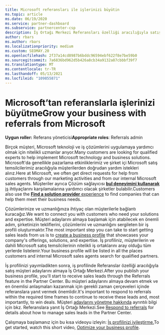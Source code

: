 ```yaml
---
title: Microsoft referansları ile işlerinizi büyütin
ms.topic: article
ms.date: 06/19/2020
ms.service: partner-dashboard
ms.subservice: partnercenter-csp
description: İş Ortağı Merkezi Referansları özelliği aracılığıyla satış müşteri adayları oluşturmak ve ardından bu referanslara yanıt vermek için bir iş profili oluşturma hakkında bilgi.
author: rbars
ms.author: rbars
ms.localizationpriority: medium
ms.custom: SEOMAY.20
ms.openlocfilehash: 2f37a14cd8987b6bddc96594ebf622f8e7be59b0
ms.sourcegitcommit: 7a6836bd962d5b426a8cb34a9132a87cbbbf39f7
ms.translationtype: MT
ms.contentlocale: tr-TR
ms.lasthandoff: 05/13/2021
ms.locfileid: "109855871"
---
```

# <a name="grow-your-business-with-referrals-from-microsoft"></a><span data-ttu-id="725c8-103">Microsoft’tan referanslarla işlerinizi büyütme</span><span class="sxs-lookup"><span data-stu-id="725c8-103">Grow your business with referrals from Microsoft</span></span>

<span data-ttu-id="725c8-104">**Uygun roller:** Referans yöneticisi</span><span class="sxs-lookup"><span data-stu-id="725c8-104">**Appropriate roles**: Referrals admin</span></span>

<span data-ttu-id="725c8-105">Birçok müşteri, Microsoft teknoloji ve iş çözümlerini uygulamaya yardımcı olmak için nitelikli uzmanlar arıyor.</span><span class="sxs-lookup"><span data-stu-id="725c8-105">Many customers are looking for qualified experts to help implement Microsoft technology and business solutions.</span></span> <span data-ttu-id="725c8-106">Microsoft'da genellikle pazarlama etkinliklerimiz ve şirket içi Microsoft satış temsilcilerimiz aracılığıyla müşterilerden doğrudan yardım istekleri alırız.</span><span class="sxs-lookup"><span data-stu-id="725c8-106">Here at Microsoft, we often get direct requests for help from customers through our marketing activities and from our internal Microsoft sales agents.</span></span> <span data-ttu-id="725c8-107">Müşteriler ayrıca Çözüm sağlayıcısı [ **bul deneyimini kullanarak** iş](https://www.microsoft.com/solution-providers/search) ihtiyaçlarını karşılamalarına yardımcı olacak şirketler bulabilir.</span><span class="sxs-lookup"><span data-stu-id="725c8-107">Customers also use the [**Find a solution provider** experience](https://www.microsoft.com/solution-providers/search) to find companies that can help them meet their business needs.</span></span> 

<span data-ttu-id="725c8-108">Çözümlerinize ve uzmanlığınıza ihtiyaç olan müşterilerle bağlantı kuracağız.</span><span class="sxs-lookup"><span data-stu-id="725c8-108">We want to connect you with customers who need your solutions and expertise.</span></span> <span data-ttu-id="725c8-109">Müşteri adaylarını almaya başlamak için atabilecek en önemli [](create-a-marketing-profile.md) adım, şirketinizin tekliflerini, çözümlerini ve uzmanlığını sergileten bir iş profili oluşturmaktır.</span><span class="sxs-lookup"><span data-stu-id="725c8-109">The most important step you can take to start getting sales leads from us is to [create a business profile](create-a-marketing-profile.md) that showcases your company's offerings, solutions, and expertise.</span></span> <span data-ttu-id="725c8-110">İş profiliniz, müşterilerin ve dahili Microsoft satış temsilcilerinin nitelikli iş ortaklarını aray olduğu tüm yerlerde listelenir.</span><span class="sxs-lookup"><span data-stu-id="725c8-110">Your business profile will be listed in all the places customers and internal Microsoft sales agents search for qualified partners.</span></span> 

 <span data-ttu-id="725c8-111">İş profilinizi yayımladikten sonra, iş profilinde Referanslar özelliği aracılığıyla satış müşteri adaylarını almaya İş Ortağı Merkezi.</span><span class="sxs-lookup"><span data-stu-id="725c8-111">After you publish your business profile, you'll start to receive sales leads through the Referrals feature in the Partner Center.</span></span> <span data-ttu-id="725c8-112">Bu müşteri adaylarını almaya devam etmek ve en önemlisi anlaşmaları kazanmak için gerekli zaman çerçeveleri içinde referanslara yanıt vermek önemlidir.</span><span class="sxs-lookup"><span data-stu-id="725c8-112">It's important to respond to referrals within the required time frames to continue to receive these leads and, most importantly, to win deals.</span></span> <span data-ttu-id="725c8-113">Müşteri [adaylarını yönetme hakkında](manage-leads.md) ayrıntılı bilgi için bkz. Referanslara yanıt İş Ortağı Merkezi.</span><span class="sxs-lookup"><span data-stu-id="725c8-113">See [Respond to referrals](manage-leads.md) for details about how to manage sales leads in the Partner Center.</span></span>  


<span data-ttu-id="725c8-114">Çalışmaya başlamanız için bu kısa videoyu izleyin: [İş profilinizi iyileştirme.](https://player.vimeo.com/video/252788046)</span><span class="sxs-lookup"><span data-stu-id="725c8-114">To get started, watch this short video, [Optimize your business profile](https://player.vimeo.com/video/252788046).</span></span>
